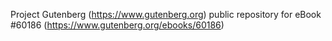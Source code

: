 Project Gutenberg (https://www.gutenberg.org) public repository for eBook #60186 (https://www.gutenberg.org/ebooks/60186)
